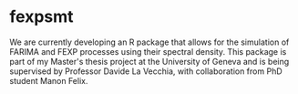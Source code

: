 # fexpsmt
We are currently developing an R package that allows for the simulation of FARIMA and FEXP processes using their spectral density. This package is part of my Master's thesis project at the University of Geneva and is being supervised by Professor Davide La Vecchia, with collaboration from PhD student Manon Felix.

